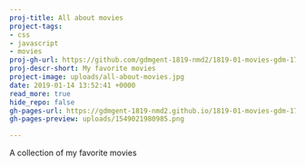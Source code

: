 ```yaml
---
proj-title: All about movies
project-tags:
- css
- javascript
- movies
proj-gh-url: https://github.com/gdmgent-1819-nmd2/1819-01-movies-gdm-1718-lenndery
proj-descr-short: My favorite movies
project-image: uploads/all-about-movies.jpg
date: 2019-01-14 13:52:41 +0000
read_more: true
hide_repo: false
gh-pages-url: https://gdmgent-1819-nmd2.github.io/1819-01-movies-gdm-1718-lenndery/
gh-pages-preview: uploads/1549021980985.png

---
```

A collection of my favorite movies